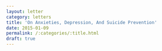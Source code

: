 ```yaml
---
layout: letter
category: letters
title: 'On Anxieties, Depression, And Suicide Prevention'
date: 2015-01-09
permalink: /:categories/:title.html
draft: true
---
```

